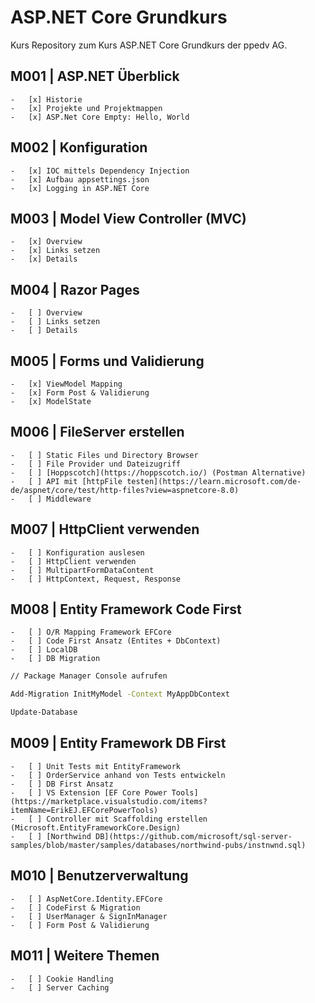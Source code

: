 # ASP.NET Core Grundkurs

Kurs Repository zum Kurs ASP.NET Core Grundkurs der ppedv AG.

## M001 | ASP.NET Überblick

	-	[x] Historie
	-	[x] Projekte und Projektmappen
	-	[x] ASP.Net Core Empty: Hello, World

## M002 | Konfiguration

	-	[x] IOC mittels Dependency Injection
	-	[x] Aufbau appsettings.json
	-	[x] Logging in ASP.NET Core

## M003 | Model View Controller (MVC)

	-	[x] Overview
	-	[x] Links setzen
	-	[x] Details

## M004 | Razor Pages

	-	[ ] Overview
	-	[ ] Links setzen
	-	[ ] Details

## M005 | Forms und Validierung

	-	[x] ViewModel Mapping
	-	[x] Form Post & Validierung
	-	[x] ModelState

## M006 | FileServer erstellen

	-	[ ] Static Files und Directory Browser
	-	[ ] File Provider und Dateizugriff
	-	[ ] [Hoppscotch](https://hoppscotch.io/) (Postman Alternative)
	-	[ ] API mit [httpFile testen](https://learn.microsoft.com/de-de/aspnet/core/test/http-files?view=aspnetcore-8.0) 
	-	[ ] Middleware

## M007 | HttpClient verwenden

	-	[ ] Konfiguration auslesen
	-	[ ] HttpClient verwenden
	-	[ ] MultipartFormDataContent
	-	[ ] HttpContext, Request, Response

## M008 | Entity Framework Code First

	-	[ ] O/R Mapping Framework EFCore
	-	[ ] Code First Ansatz (Entites + DbContext)
	-	[ ] LocalDB
	-	[ ] DB Migration

```bash
// Package Manager Console aufrufen

Add-Migration InitMyModel -Context MyAppDbContext

Update-Database

```

## M009 | Entity Framework DB First

	-	[ ] Unit Tests mit EntityFramework
	-	[ ] OrderService anhand von Tests entwickeln
	-	[ ] DB First Ansatz
	-	[ ] VS Extension [EF Core Power Tools](https://marketplace.visualstudio.com/items?itemName=ErikEJ.EFCorePowerTools)
	-	[ ] Controller mit Scaffolding erstellen (Microsoft.EntityFrameworkCore.Design)
	-	[ ] [Northwind DB](https://github.com/microsoft/sql-server-samples/blob/master/samples/databases/northwind-pubs/instnwnd.sql)


## M010 | Benutzerverwaltung

	-   [ ] AspNetCore.Identity.EFCore
	-	[ ] CodeFirst & Migration
	-   [ ] UserManager & SignInManager
	-	[ ] Form Post & Validierung


## M011 | Weitere Themen

	-   [ ] Cookie Handling
	-   [ ] Server Caching
